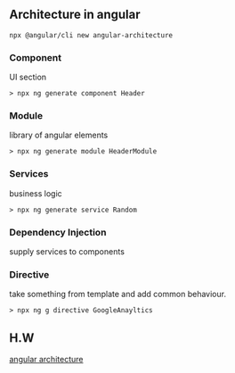 ## Architecture in angular

```
npx @angular/cli new angular-architecture
```

### Component

UI section

```
> npx ng generate component Header
```

### Module

library of angular elements

```
> npx ng generate module HeaderModule
```

### Services

business logic

```
> npx ng generate service Random
```

### Dependency Injection

supply services to components

### Directive

take something from template and add common behaviour.

```
> npx ng g directive GoogleAnayltics
```

## H.W

[angular architecture](https://angular.io/guide/architecture)


